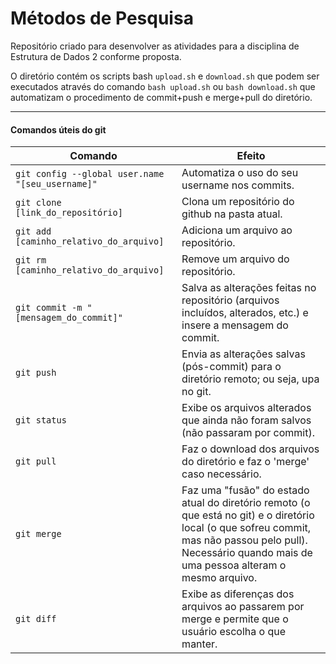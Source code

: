 # Métodos de Pesquisa
Repositório criado para desenvolver as atividades para a disciplina de Estrutura de Dados 2 conforme proposta.


O diretório contém os scripts bash `upload.sh` e `download.sh` que podem ser executados através do comando `bash upload.sh` ou `bash download.sh` que automatizam o procedimento de commit+push e merge+pull do diretório.

---

#### Comandos úteis do git
| Comando | Efeito | 
|---------|--------|
| `git config --global user.name "[seu_username]"` | Automatiza o uso do seu username nos commits. |
| `git clone [link_do_repositório]` | Clona um repositório do github na pasta atual. |
| `git add [caminho_relativo_do_arquivo]` | Adiciona um arquivo ao repositório. |
| `git rm [caminho_relativo_do_arquivo]` | Remove um arquivo do repositório. |
| `git commit -m "[mensagem_do_commit]"` | Salva as alterações feitas no repositório (arquivos incluídos, alterados, etc.) e insere a mensagem do commit. |
| `git push` | Envia as alterações salvas (pós-commit) para o diretório remoto; ou seja, upa no git. |
| `git status` | Exibe os arquivos alterados que ainda não foram salvos (não passaram por commit). |
| `git pull` | Faz o download dos arquivos do diretório e faz o 'merge' caso necessário. |
| `git merge` | Faz uma "fusão" do estado atual do diretório remoto (o que está no git) e o diretório local (o que sofreu commit, mas não passou pelo pull). Necessário quando mais de uma pessoa alteram o mesmo arquivo. |
| `git diff` | Exibe as diferenças dos arquivos ao passarem por merge e permite que o usuário escolha o que manter. |

